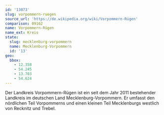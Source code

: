 ```yaml
---
id: '13073'
slug: vorpommern-ruegen
source_url: 'https://de.wikipedia.org/wiki/Vorpommern-Rügen'
comparison: 09162
name: Vorpommern-Rügen
name_ext: Kreis
state:
  slug: mecklenburg-vorpommern
  name: Mecklenburg-Vorpommern
  id: '13'
geo:
  bbox:
    - 12.358
    - 54.245
    - 13.703
    - 54.624
---
```


Der Landkreis Vorpommern-Rügen ist ein seit dem Jahr 2011 bestehender Landkreis im deutschen Land Mecklenburg-Vorpommern. Er umfasst den nördlichen Teil Vorpommerns und einen kleinen Teil Mecklenburgs westlich von Recknitz und Trebel.
